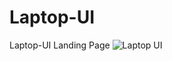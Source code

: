 # Laptop-UI
Laptop-UI Landing Page 
![Laptop UI](https://github.com/kartikmanda/Laptop-UI/assets/125468266/002b0970-1f16-4003-9b28-63faac124063)
